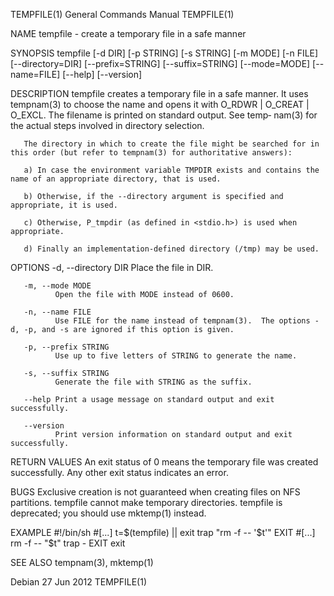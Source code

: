 TEMPFILE(1)                                                                             General Commands Manual                                                                            TEMPFILE(1)

NAME
       tempfile - create a temporary file in a safe manner

SYNOPSIS
       tempfile [-d DIR] [-p STRING] [-s STRING] [-m MODE] [-n FILE] [--directory=DIR] [--prefix=STRING] [--suffix=STRING] [--mode=MODE] [--name=FILE] [--help] [--version]

DESCRIPTION
       tempfile  creates a temporary file in a safe manner.  It uses tempnam(3) to choose the name and opens it with O_RDWR | O_CREAT | O_EXCL.  The filename is printed on standard output. See temp‐
       nam(3) for the actual steps involved in directory selection.

       The directory in which to create the file might be searched for in this order (but refer to tempnam(3) for authoritative answers):

       a) In case the environment variable TMPDIR exists and contains the name of an appropriate directory, that is used.

       b) Otherwise, if the --directory argument is specified and appropriate, it is used.

       c) Otherwise, P_tmpdir (as defined in <stdio.h>) is used when appropriate.

       d) Finally an implementation-defined directory (/tmp) may be used.

OPTIONS
       -d, --directory DIR
              Place the file in DIR.

       -m, --mode MODE
              Open the file with MODE instead of 0600.

       -n, --name FILE
              Use FILE for the name instead of tempnam(3).  The options -d, -p, and -s are ignored if this option is given.

       -p, --prefix STRING
              Use up to five letters of STRING to generate the name.

       -s, --suffix STRING
              Generate the file with STRING as the suffix.

       --help Print a usage message on standard output and exit successfully.

       --version
              Print version information on standard output and exit successfully.

RETURN VALUES
       An exit status of 0 means the temporary file was created successfully.  Any other exit status indicates an error.

BUGS
       Exclusive creation is not guaranteed when creating files on NFS partitions.  tempfile cannot make temporary directories.  tempfile is deprecated; you should use mktemp(1) instead.

EXAMPLE
              #!/bin/sh
              #[...]
              t=$(tempfile) || exit
              trap "rm -f -- '$t'" EXIT
              #[...]
              rm -f -- "$t"
              trap - EXIT
              exit

SEE ALSO
       tempnam(3), mktemp(1)

Debian                                                                                        27 Jun 2012                                                                                  TEMPFILE(1)
